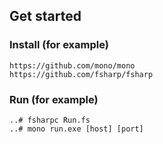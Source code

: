 
## Get started

### Install (for example)
```
https://github.com/mono/mono
https://github.com/fsharp/fsharp
```

### Run (for example)
```
..# fsharpc Run.fs
..# mono run.exe [host] [port]
```
